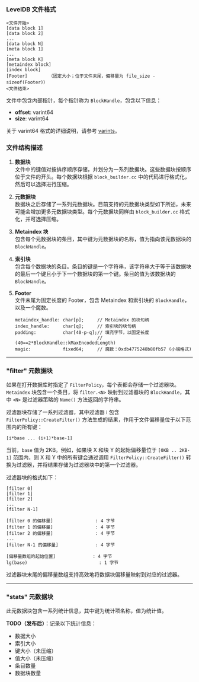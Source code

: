 ### LevelDB 文件格式

```
<文件开始>
[data block 1]
[data block 2]
...
[data block N]
[meta block 1]
...
[meta block K]
[metaindex block]
[index block]
[Footer]        （固定大小；位于文件末尾，偏移量为 file_size - sizeof(Footer)）
<文件结束>
```

文件中包含内部指针，每个指针称为 `BlockHandle`，包含以下信息：

- **offset**: varint64  
- **size**: varint64  

关于 varint64 格式的详细说明，请参考 [varints](https://developers.google.com/protocol-buffers/docs/encoding#varints)。

### 文件结构描述

1. **数据块**  
   文件中的键值对按排序顺序存储，并划分为一系列数据块。这些数据块按顺序位于文件的开头。每个数据块根据 `block_builder.cc` 中的代码进行格式化，然后可以选择进行压缩。

2. **元数据块**  
   数据块之后存储了一系列元数据块。目前支持的元数据块类型如下所述，未来可能会增加更多元数据块类型。每个元数据块同样由 `block_builder.cc` 格式化，并可选择压缩。

3. **Metaindex 块**  
   包含每个元数据块的条目，其中键为元数据块的名称，值为指向该元数据块的 `BlockHandle`。

4. **索引块**  
   包含每个数据块的条目。条目的键是一个字符串，该字符串大于等于该数据块的最后一个键且小于下一个数据块的第一个键。条目的值为该数据块的 `BlockHandle`。

5. **Footer**  
   文件末尾为固定长度的 Footer，包含 Metaindex 和索引块的 `BlockHandle`，以及一个魔数。

   ```
   metaindex_handle: char[p];     // Metaindex 的块句柄
   index_handle:     char[q];     // 索引块的块句柄
   padding:          char[40-p-q];// 填充字节，以固定长度
                                  // (40==2*BlockHandle::kMaxEncodedLength)
   magic:            fixed64;     // 魔数：0xdb4775248b80fb57 (小端格式)
   ```

---

### "filter" 元数据块

如果在打开数据库时指定了 `FilterPolicy`，每个表都会存储一个过滤器块。`Metaindex` 块包含一个条目，将 `filter.<N>` 映射到过滤器块的 `BlockHandle`，其中 `<N>` 是过滤器策略的 `Name()` 方法返回的字符串。

过滤器块存储了一系列过滤器，其中过滤器 i 包含 `FilterPolicy::CreateFilter()` 方法生成的结果，作用于文件偏移量位于以下范围内的所有键：

```
[i*base ... (i+1)*base-1]
```

当前，`base` 值为 2KB。例如，如果块 X 和块 Y 的起始偏移量位于 `[0KB .. 2KB-1]` 范围内，则 X 和 Y 中的所有键会通过调用 `FilterPolicy::CreateFilter()` 转换为过滤器，并将结果存储为过滤器块中的第一个过滤器。

过滤器块的格式如下：

```
[filter 0]
[filter 1]
[filter 2]
...
[filter N-1]

[filter 0 的偏移量]                : 4 字节
[filter 1 的偏移量]                : 4 字节
[filter 2 的偏移量]                : 4 字节
...
[filter N-1 的偏移量]              : 4 字节

[偏移量数组的起始位置]              : 4 字节
lg(base)                           : 1 字节
```

过滤器块末尾的偏移量数组支持高效地将数据块偏移量映射到对应的过滤器。

---

### "stats" 元数据块

此元数据块包含一系列统计信息，其中键为统计项名称，值为统计值。

**TODO（发布后）**：记录以下统计信息：
- 数据大小
- 索引大小
- 键大小（未压缩）
- 值大小（未压缩）
- 条目数量
- 数据块数量